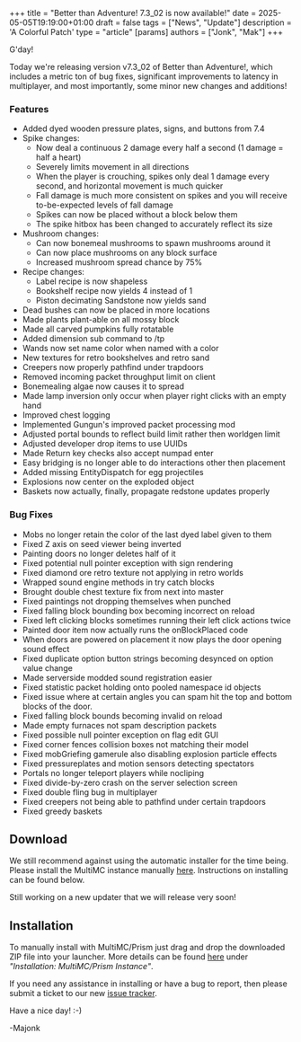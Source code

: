 +++
title = "Better than Adventure! 7.3_02 is now available!"
date = 2025-05-05T19:19:00+01:00
draft = false
tags = ["News", "Update"]
description = 'A Colorful Patch'
type = "article"
[params]
    authors = ["Jonk", "Mak"]
+++

G'day!

Today we're releasing version v7.3_02 of Better than Adventure!, which includes a metric ton of bug fixes, significant improvements to latency in multiplayer, and most importantly, some minor new changes and additions!

### Features

-   Added dyed wooden pressure plates, signs, and buttons from 7.4
-   Spike changes:
    -   Now deal a continuous 2 damage every half a second (1 damage = half a heart)
    -   Severely limits movement in all directions
    -   When the player is crouching, spikes only deal 1 damage every second, and horizontal movement is much quicker
    -   Fall damage is much more consistent on spikes and you will receive to-be-expected levels of fall damage
    -   Spikes can now be placed without a block below them
    -   The spike hitbox has been changed to accurately reflect its size
-   Mushroom changes:
    -   Can now bonemeal mushrooms to spawn mushrooms around it
    -   Can now place mushrooms on any block surface
    -   Increased mushroom spread chance by 75%
-   Recipe changes:
    -   Label recipe is now shapeless
    -   Bookshelf recipe now yields 4 instead of 1
    -   Piston decimating Sandstone now yields sand
-   Dead bushes can now be placed in more locations
-   Made plants plant-able on all mossy block
-   Made all carved pumpkins fully rotatable
-   Added dimension sub command to /tp
-   Wands now set name color when named with a color
-   New textures for retro bookshelves and retro sand
-   Creepers now properly pathfind under trapdoors
-   Removed incoming packet throughput limit on client
-   Bonemealing algae now causes it to spread
-   Made lamp inversion only occur when player right clicks with an empty hand
-   Improved chest logging
-   Implemented Gungun's improved packet processing mod
-   Adjusted portal bounds to reflect build limit rather then worldgen limit
-   Adjusted developer drop items to use UUIDs
-   Made Return key checks also accept numpad enter
-   Easy bridging is no longer able to do interactions other then placement
-   Added missing EntityDispatch for egg projectiles
-   Explosions now center on the exploded object
-   Baskets now actually, finally, propagate redstone updates properly

### Bug Fixes

-   Mobs no longer retain the color of the last dyed label given to them
-   Fixed Z axis on seed viewer being inverted
-   Painting doors no longer deletes half of it
-   Fixed potential null pointer exception with sign rendering
-   Fixed diamond ore retro texture not applying in retro worlds
-   Wrapped sound engine methods in try catch blocks
-   Brought double chest texture fix from next into master
-   Fixed paintings not dropping themselves when punched
-   Fixed falling block bounding box becoming incorrect on reload
-   Fixed left clicking blocks sometimes running their left click actions twice
-   Painted door item now actually runs the onBlockPlaced code
-   When doors are powered on placement it now plays the door opening sound effect
-   Fixed duplicate option button strings becoming desynced on option value change
-   Made serverside modded sound registration easier
-   Fixed statistic packet holding onto pooled namespace id objects
-   Fixed issue where at certain angles you can spam hit the top and bottom blocks of the door.
-   Fixed falling block bounds becoming invalid on reload
-   Made empty furnaces not spam description packets
-   Fixed possible null pointer exception on flag edit GUI
-   Fixed corner fences collision boxes not matching their model
-   Fixed mobGriefing gamerule also disabling explosion particle effects
-   Fixed pressureplates and motion sensors detecting spectators
-   Portals no longer teleport players while nocliping
-   Fixed divide-by-zero crash on the server selection screen
-   Fixed double fling bug in multiplayer
-   Fixed creepers not being able to pathfind under certain trapdoors
-   Fixed greedy baskets

## Download

We still recommend against using the automatic installer for the time being. Please install the MultiMC instance manually [here](/downloads). Instructions on installing can be found below.

Still working on a new updater that we will release very soon!

## Installation

To manually install with MultiMC/Prism just drag and drop the downloaded ZIP file into your launcher. More details can be found [here](https://www.betterthanadventure.net/installation-guide) under _"Installation: MultiMC/Prism Instance"_.

If you need any assistance in installing or have a bug to report, then please submit a ticket to our new [issue tracker](https://bugs.betterthanadventure.net/).

Have a nice day! :-)

-Majonk
